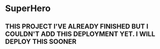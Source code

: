 # SuperHero

## THIS PROJECT I'VE ALREADY FINISHED BUT I COULDN'T ADD THIS DEPLOYMENT YET. I WILL DEPLOY THIS  SOONER
